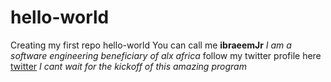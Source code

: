# hello-world
Creating my first repo hello-world
You can call me __ibraeemJr__
_I am a software engineering beneficiary of alx africa_
follow my twitter profile here [twitter](https://twitter.co/ibraeemJr)
_I cant wait for the kickoff of this amazing program_
